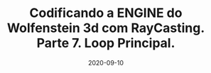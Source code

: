 ---
layout: page
title: "Codificando a ENGINE do Wolfenstein 3d com RayCasting. Parte 7. Loop Principal."
date: 2020-09-10
type: video
description: Neste vídeo eu explico sobre o loop principal da engine e adiciono no código o loop que vai calcular os raios e fazer os desenhos na tela.
entry_number: 100
youtube_video_id: TZi2oViVRMI
repository: 0100-wolfenstein3d-engine-raycasting-parte7
has_code: false
has_p5: true
p5_code_id: 4kACdwyH1
tags: [Wolfenstein 3D, Raycasting, Loop Principal]
playlists: [Engine de Raycasting]
permalink: /engine-raycasting-parte7/
---